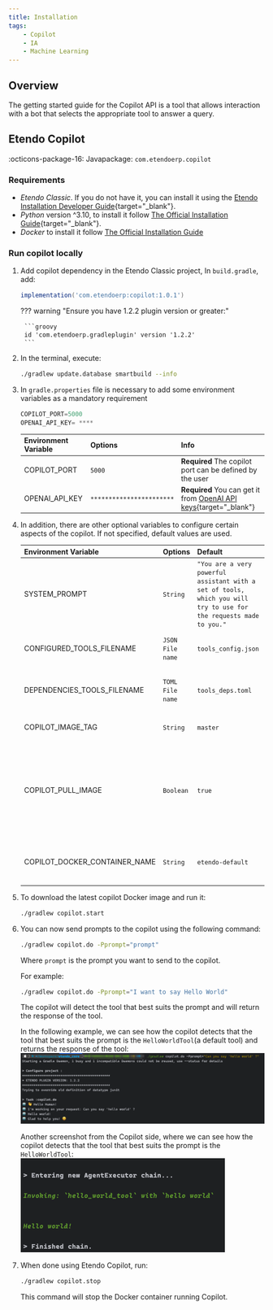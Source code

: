 ```yaml
---
title: Installation
tags:
    - Copilot
    - IA
    - Machine Learning
---
```

## Overview

The getting started guide for the Copilot API is a tool that allows interaction with a bot that selects the appropriate tool to answer a query.

## Etendo Copilot
:octicons-package-16: Javapackage: `com.etendoerp.copilot`

### Requirements
- *Etendo Classic*. If you do not have it, you can install it using the [Etendo Installation Developer Guide](/developer-guide/etendo-classic/getting-started/installation/install-etendo-development-environment/){target="_blank"}.
- *Python* version ^3.10, to install it follow [The Official Installation Guide](https://www.python.org/downloads/){target="_blank"}.
- *Docker* to install it follow [The Official Installation Guide](https://docs.docker.com/engine/install/)

### Run copilot locally

1. Add copilot dependency in the Etendo Classic project, In `build.gradle`, add:
    ```groovy
    implementation('com.etendoerp:copilot:1.0.1')
    ```

    ??? warning "Ensure you have 1.2.2 plugin version or greater:"
        
        ```groovy
        id 'com.etendoerp.gradleplugin' version '1.2.2'
        ```

2. In the terminal, execute:
    ``` bash title="Terminal"
    ./gradlew update.database smartbuild --info
    ```

3. In `gradle.properties` file is necessary to add some environment variables as a mandatory requirement


    ```groovy title="gradle.properties"
    COPILOT_PORT=5000
    OPENAI_API_KEY= ****
    ```

    | **Environment Variable**   | **Options**  | **Info** |
    | -------------------------- | -------------| -------- |
    | COPILOT_PORT           | `5000`   | **Required** The copilot port can be defined by the user |
    | OPENAI_API_KEY         | `***********************` | **Required** You can get it from [OpenAI API keys](https://platform.openai.com/account/api-keys){target="_blank"} |
  

4. In addition, there are other optional variables to configure certain aspects of the copilot. If not specified, default values are used.
    
    | **Environment Variable**    | **Options**  | **Default**  | **Info** |
    | ----------------------------| -------------| -------------| -------- |
    | SYSTEM_PROMPT  | `String` | `"You are a very powerful assistant with a set of tools, which you will try to use for the requests made to you."` | The prompt that will be used to make the request to the agent and that will condition the response and behavior of the copilot.|
    | CONFIGURED_TOOLS_FILENAME | `JSON File name` | `tools_config.json` | The name of the file that contains the configuration of the enabled tools. |
    | DEPENDENCIES_TOOLS_FILENAME | `TOML File name` | `tools_deps.toml` | The name of the file that contains the configuration of the dependencies of the tools. |
    | COPILOT_IMAGE_TAG | `String` | `master` | The tag of the copilot docker image that will be used. |
    | COPILOT_PULL_IMAGE | `Boolean` | `true` | If true, the copilot docker image will be pulled from docker hub. If false, gradle will try to use the local image with the tag specified in COPILOT_IMAGE_TAG, but if it does not exist, it will be pulled from docker hub. |
    | COPILOT_DOCKER_CONTAINER_NAME | `String` | `etendo-default` | The name of the docker container that will be created to run the copilot docker image. |



5. To download the latest copilot Docker image and run it:

    ``` bash title="Terminal"
    ./gradlew copilot.start
    ```

6. You can now send prompts to the copilot using the following command:

    ``` bash title="Terminal"
    ./gradlew copilot.do -Pprompt="prompt"
    ```

    Where `prompt` is the prompt you want to send to the copilot.

    For example:

    ``` bash title="Terminal"
    ./gradlew copilot.do -Pprompt="I want to say Hello World"
    ```

    The copilot will detect the tool that best suits the prompt and will return the response of the tool.

    In the following example, we can see how the copilot detects that the tool that best suits the prompt is the `HelloWorldTool`(a default tool) and returns the response of the tool:
    ![Alt text](/assets/developer-guide/etendo-copilot/getting-started/helloworld.png)
    
    Another screenshot from the Copilot side, where we can see how the copilot detects that the tool that best suits the prompt is the `HelloWorldTool`:
    ![Alt text](/assets/developer-guide/etendo-copilot/getting-started/helloworld-1.png)

7. When done using Etendo Copilot, run:

    ```bash
    ./gradlew copilot.stop
    ```

    This command will stop the Docker container running Copilot.

